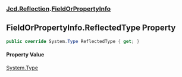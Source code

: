 ### [Jcd.Reflection](Jcd_Reflection.md 'Jcd.Reflection').[FieldOrPropertyInfo](Jcd_Reflection_FieldOrPropertyInfo.md 'Jcd.Reflection.FieldOrPropertyInfo')
## FieldOrPropertyInfo.ReflectedType Property
```csharp
public override System.Type ReflectedType { get; }
```
#### Property Value
[System.Type](https://docs.microsoft.com/en-us/dotnet/api/System.Type 'System.Type')
